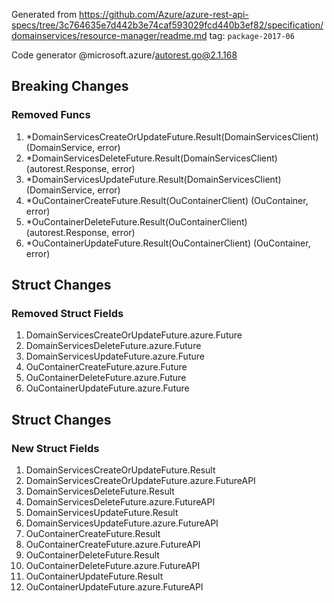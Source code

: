 Generated from https://github.com/Azure/azure-rest-api-specs/tree/3c764635e7d442b3e74caf593029fcd440b3ef82/specification/domainservices/resource-manager/readme.md tag: `package-2017-06`

Code generator @microsoft.azure/autorest.go@2.1.168

## Breaking Changes

### Removed Funcs

1. *DomainServicesCreateOrUpdateFuture.Result(DomainServicesClient) (DomainService, error)
1. *DomainServicesDeleteFuture.Result(DomainServicesClient) (autorest.Response, error)
1. *DomainServicesUpdateFuture.Result(DomainServicesClient) (DomainService, error)
1. *OuContainerCreateFuture.Result(OuContainerClient) (OuContainer, error)
1. *OuContainerDeleteFuture.Result(OuContainerClient) (autorest.Response, error)
1. *OuContainerUpdateFuture.Result(OuContainerClient) (OuContainer, error)

## Struct Changes

### Removed Struct Fields

1. DomainServicesCreateOrUpdateFuture.azure.Future
1. DomainServicesDeleteFuture.azure.Future
1. DomainServicesUpdateFuture.azure.Future
1. OuContainerCreateFuture.azure.Future
1. OuContainerDeleteFuture.azure.Future
1. OuContainerUpdateFuture.azure.Future

## Struct Changes

### New Struct Fields

1. DomainServicesCreateOrUpdateFuture.Result
1. DomainServicesCreateOrUpdateFuture.azure.FutureAPI
1. DomainServicesDeleteFuture.Result
1. DomainServicesDeleteFuture.azure.FutureAPI
1. DomainServicesUpdateFuture.Result
1. DomainServicesUpdateFuture.azure.FutureAPI
1. OuContainerCreateFuture.Result
1. OuContainerCreateFuture.azure.FutureAPI
1. OuContainerDeleteFuture.Result
1. OuContainerDeleteFuture.azure.FutureAPI
1. OuContainerUpdateFuture.Result
1. OuContainerUpdateFuture.azure.FutureAPI
